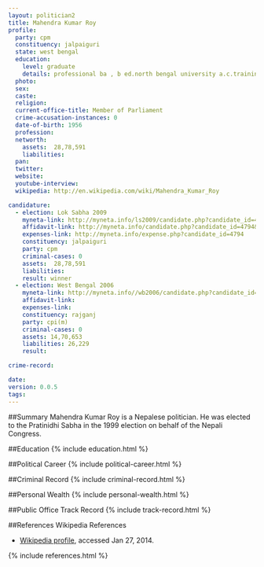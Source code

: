 ```yaml
---
layout: politician2
title: Mahendra Kumar Roy
profile: 
  party: cpm
  constituency: jalpaiguri
  state: west bengal
  education: 
    level: graduate
    details: professional ba , b ed.north bengal university a.c.training college ,jalpaiguri .
  photo: 
  sex: 
  caste: 
  religion: 
  current-office-title: Member of Parliament
  crime-accusation-instances: 0
  date-of-birth: 1956
  profession: 
  networth: 
    assets:  28,78,591
    liabilities: 
  pan: 
  twitter: 
  website: 
  youtube-interview: 
  wikipedia: http://en.wikipedia.com/wiki/Mahendra_Kumar_Roy

candidature: 
  - election: Lok Sabha 2009
    myneta-link: http://myneta.info/ls2009/candidate.php?candidate_id=4794
    affidavit-link: http://myneta.info/candidate.php?candidate_id=4794&scan=original
    expenses-link: http://myneta.info/expense.php?candidate_id=4794
    constituency: jalpaiguri 
    party: cpm
    criminal-cases: 0
    assets:  28,78,591
    liabilities: 
    result: winner 
  - election: West Bengal 2006
    myneta-link: http://myneta.info//wb2006/candidate.php?candidate_id=41
    affidavit-link: 
    expenses-link: 
    constituency: rajganj 
    party: cpi(m)
    criminal-cases: 0
    assets: 14,70,653
    liabilities: 26,229
    result:  

crime-record: 

date: 
version: 0.0.5
tags: 
---
```

##Summary
Mahendra Kumar Roy is a Nepalese politician. He was elected to the Pratinidhi Sabha in the 1999 election on behalf of the Nepali Congress.


##Education
{% include education.html %}


##Political Career
{% include political-career.html %}


##Criminal Record
{% include criminal-record.html %}


##Personal Wealth
{% include personal-wealth.html %}


##Public Office Track Record
{% include track-record.html %}


##References
Wikipedia References
- [Wikipedia profile]({{page.profile.wikipedia}}), accessed Jan 27, 2014.



{% include references.html %}